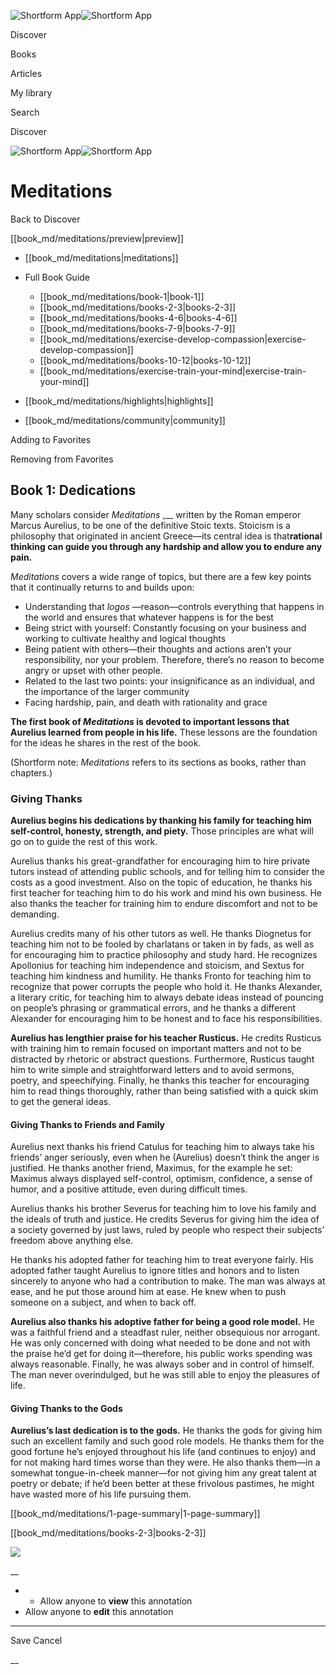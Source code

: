 ![Shortform App](/img/logo.36a2399e.svg)![Shortform App](/img/logo-dark.70c1b072.svg)

Discover

Books

Articles

My library

Search

Discover

![Shortform App](/img/logo.36a2399e.svg)![Shortform App](/img/logo-dark.70c1b072.svg)

# Meditations

Back to Discover

[[book_md/meditations/preview|preview]]

  * [[book_md/meditations|meditations]]
  * Full Book Guide

    * [[book_md/meditations/book-1|book-1]]
    * [[book_md/meditations/books-2-3|books-2-3]]
    * [[book_md/meditations/books-4-6|books-4-6]]
    * [[book_md/meditations/books-7-9|books-7-9]]
    * [[book_md/meditations/exercise-develop-compassion|exercise-develop-compassion]]
    * [[book_md/meditations/books-10-12|books-10-12]]
    * [[book_md/meditations/exercise-train-your-mind|exercise-train-your-mind]]
  * [[book_md/meditations/highlights|highlights]]
  * [[book_md/meditations/community|community]]



Adding to Favorites 

Removing from Favorites 

## Book 1: Dedications

Many scholars consider _Meditations_ ,__ written by the Roman emperor Marcus Aurelius, to be one of the definitive Stoic texts. Stoicism is a philosophy that originated in ancient Greece—its central idea is that**rational thinking can guide you through any hardship and allow you to endure any pain.**

_Meditations_ covers a wide range of topics, but there are a few key points that it continually returns to and builds upon:

  * Understanding that _logos_ —reason—controls everything that happens in the world and ensures that whatever happens is for the best 
  * Being strict with yourself: Constantly focusing on your business and working to cultivate healthy and logical thoughts 
  * Being patient with others—their thoughts and actions aren’t your responsibility, nor your problem. Therefore, there’s no reason to become angry or upset with other people.
  * Related to the last two points: your insignificance as an individual, and the importance of the larger community
  * Facing hardship, pain, and death with rationality and grace



**The first book of _Meditations_ is devoted to important lessons that Aurelius learned from people in his life.** These lessons are the foundation for the ideas he shares in the rest of the book.

(Shortform note: _Meditations_ refers to its sections as books, rather than chapters.)

### Giving Thanks

**Aurelius begins his dedications by thanking his family for teaching him self-control, honesty, strength, and piety.** Those principles are what will go on to guide the rest of this work.

Aurelius thanks his great-grandfather for encouraging him to hire private tutors instead of attending public schools, and for telling him to consider the costs as a good investment. Also on the topic of education, he thanks his first teacher for teaching him to do his work and mind his own business. He also thanks the teacher for training him to endure discomfort and not to be demanding.

Aurelius credits many of his other tutors as well. He thanks Diognetus for teaching him not to be fooled by charlatans or taken in by fads, as well as for encouraging him to practice philosophy and study hard. He recognizes Apollonius for teaching him independence and stoicism, and Sextus for teaching him kindness and humility. He thanks Fronto for teaching him to recognize that power corrupts the people who hold it. He thanks Alexander, a literary critic, for teaching him to always debate ideas instead of pouncing on people’s phrasing or grammatical errors, and he thanks a different Alexander for encouraging him to be honest and to face his responsibilities.

**Aurelius has lengthier praise for his teacher Rusticus.** He credits Rusticus with training him to remain focused on important matters and not to be distracted by rhetoric or abstract questions. Furthermore, Rusticus taught him to write simple and straightforward letters and to avoid sermons, poetry, and speechifying. Finally, he thanks this teacher for encouraging him to read things thoroughly, rather than being satisfied with a quick skim to get the general ideas.

#### Giving Thanks to Friends and Family

Aurelius next thanks his friend Catulus for teaching him to always take his friends’ anger seriously, even when he (Aurelius) doesn’t think the anger is justified. He thanks another friend, Maximus, for the example he set: Maximus always displayed self-control, optimism, confidence, a sense of humor, and a positive attitude, even during difficult times.

Aurelius thanks his brother Severus for teaching him to love his family and the ideals of truth and justice. He credits Severus for giving him the idea of a society governed by just laws, ruled by people who respect their subjects’ freedom above anything else.

He thanks his adopted father for teaching him to treat everyone fairly. His adopted father taught Aurelius to ignore titles and honors and to listen sincerely to anyone who had a contribution to make. The man was always at ease, and he put those around him at ease. He knew when to push someone on a subject, and when to back off.

**Aurelius also thanks his adoptive father for being a good role model.** He was a faithful friend and a steadfast ruler, neither obsequious nor arrogant. He was only concerned with doing what needed to be done and not with the praise he’d get for doing it—therefore, his public works spending was always reasonable. Finally, he was always sober and in control of himself. The man never overindulged, but he was still able to enjoy the pleasures of life.

#### Giving Thanks to the Gods

**Aurelius’s last dedication is to the gods.** He thanks the gods for giving him such an excellent family and such good role models. He thanks them for the good fortune he’s enjoyed throughout his life (and continues to enjoy) and for not making hard times worse than they were. He also thanks them—in a somewhat tongue-in-cheek manner—for not giving him any great talent at poetry or debate; if he’d been better at these frivolous pastimes, he might have wasted more of his life pursuing them.

[[book_md/meditations/1-page-summary|1-page-summary]]

[[book_md/meditations/books-2-3|books-2-3]]

![](https://bat.bing.com/action/0?ti=56018282&Ver=2&mid=b8dc7b26-9771-4985-8603-8e73f4dcad43&sid=f30c5e70639211ee87d33f0876d93783&vid=f30c9700639211eeb3a75d830392c94f&vids=0&msclkid=N&pi=0&lg=en-US&sw=800&sh=600&sc=24&nwd=1&tl=Shortform%20%7C%20Book&p=https%3A%2F%2Fwww.shortform.com%2Fapp%2Fbook%2Fmeditations%2Fbook-1&r=&lt=307&evt=pageLoad&sv=1&rn=550437)

__

  *   * Allow anyone to **view** this annotation
  * Allow anyone to **edit** this annotation



* * *

Save Cancel

__



